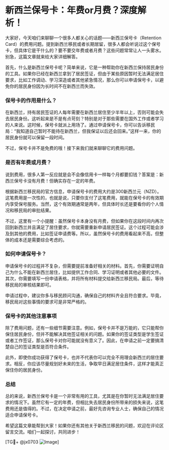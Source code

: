 # 新西兰保号卡：年费or月费？深度解析！

大家好，今天咱们来聊聊一个很多人都关心的话题——新西兰保号卡（Retention Card）的费用问题。提到新西兰移民或者长期居留，很多人都会听说过这个保号卡，但具体它是干什么的？要不要交年费或者月费？这些问题常常让人一头雾水。别急，这篇文章就来给大家详细解答。

首先，什么是新西兰保号卡呢？简单来说，它是一种帮助你在新西兰保持居民身份的工具。如果你已经在新西兰拿到了居民签证，但由于某些原因暂时无法满足居住要求，比如工作调动、学习深造或者其他紧急情况，那么你可以申请保号卡，以避免你的居民身份因为长时间不在新西兰而失效。

### 保号卡的作用是什么？

在新西兰，持有居民签证的人每年需要在新西兰居住至少半年以上，否则可能会失去居民身份。这听起来是不是有点苛刻？特别是对于那些需要在国外工作或者学习的人来说。这时候，保号卡就派上用场了。通过申请保号卡，你可以告诉移民局：“我知道自己暂时不能待在新西兰，但我保证以后还会回来。”这样一来，你的居民身份就可以保留一段时间。

不过，保号卡并不是免费的哦！接下来我们就来聊聊它的费用问题。

### 是否有年费或月费？

说到费用，很多人第一反应就是会不会像信用卡一样每个月都要扣钱？答案是：新西兰保号卡没有月费！但确实存在一定的年费。

根据新西兰移民局的官方信息，申请保号卡的费用大约是300新西兰元（NZD）。这笔费用是一次性的，也就是说，只要你支付了这笔费用，就能在保号卡的有效期内享受保号服务。当然，这个有效期通常是两年，但具体时长还是要看你的个人情况和移民局的审批结果。

不过，这里有一个小提醒：虽然保号卡本身没有月费，但如果你在这段时间内再次回到新西兰并且满足了居住要求，你就需要重新申请居民签证。这个过程可能会涉及到其他的费用，比如签证申请费等。所以，虽然保号卡的费用看起来不高，但整体的成本还是需要综合考虑的。

### 如何申请保号卡？

申请保号卡的过程并不复杂，但需要提前准备好相关的材料。首先，你需要证明自己为什么不能在新西兰居住，比如提供工作合同、学习证明或者其他必要的文件。其次，你需要填写一份申请表格，并将所有材料提交给新西兰移民局。最后，等待移民局的审核结果即可。

申请过程中，建议你多与移民顾问沟通，确保自己的材料齐全且符合要求。毕竟，移民局对这些事情的要求可是非常严格的。

### 保号卡的其他注意事项

除了费用问题，还有一些细节需要注意。例如，保号卡并不是万能的，它只能帮你保住居民身份，但并不能解决其他签证相关的问题。如果你的签证类型是学生签证或者工作签证，那么保号卡对你可能就没有意义了。因此，在申请之前一定要搞清楚自己的签证类型是否符合条件。

此外，即使你成功获得了保号卡，也并不代表你可以完全不用理会新西兰的居住要求。相反，你应该尽量规划好未来的生活，争取早日满足居住条件，这样才能真正保住你的居民身份。

### 总结

总的来说，新西兰保号卡是一个非常有用的工具，尤其是在你暂时无法满足居住要求的情况下。虽然它有一定的年费，但相比失去居民身份所带来的损失来说，这笔费用还是值得的。不过，在决定申请之前，最好先咨询专业人士，确保自己的情况适合申请保号卡。

希望这篇文章能帮到大家！如果你还有其他关于新西兰移民的问题，欢迎在评论区留言交流。咱们一起探讨，共同进步！

[TG💪+ @jx0703 ![Image](https://github.com/user-attachments/assets/dbca1d08-cadb-493c-b0ec-ad6f7a83f270)]